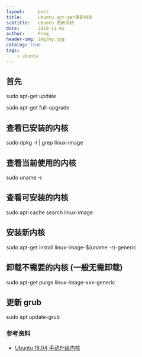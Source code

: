 ```yaml
---
layout:     post
title:      ubuntu apt-get更新内核
subtitle:   ubuntu 更新内核
date:       2019-11-01
author:     Frog
header-img: img/my.jpg
catalog: true
tags:
    - ubuntu
---
```


## 首先

sudo apt-get update

sudo apt-get full-upgrade


## 查看已安装的内核

sudo dpkg -l | grep linux-image

## 查看当前使用的内核

sudo uname -r

## 查看可安装的内核

sudo apt-cache search linux-image

## 安装新内核

sudo apt-get install linux-image-$(uname -r)-generic

## 卸载不需要的内核 (一般无需卸载)

sudo apt-get purge linux-image-xxx-generic

## 更新 grub

sudo apt update-grub




### 参考资料


- [Ubuntu 18.04 手动升级内核](https://www.cnblogs.com/gaowengang/p/11272947.html)





